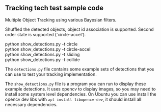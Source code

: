 ## Tracking tech test sample code

Multiple Object Tracking using various Bayesian filters.

Shuffled the detected objects, object id association is supported.
Second order state is supported ('circle-accel').   

python show_detections.py -t circle  
python show_detections.py -t circle-accel    
python show_detections.py -t sliding  
python show_detections.py -t collide  

The `detections.py` file contains some example sets of detections that
you can use to test your tracking implementation.

The `show_detections.py` file is a program you can run to display these example
detections. It uses opencv to display images, so you may need to install
some system level dependencies. On Ubuntu you can use install the opencv dev
libs with `apt install libopencv-dev`, it should install all necessary dependencies.
